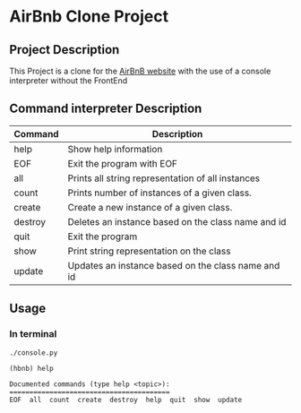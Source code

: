 # AirBnb Clone Project

## Project Description

This Project is a clone for the [AirBnB website](https://www.airbnb.com/) with the use of a console interpreter without the FrontEnd

## Command interpreter Description

|     Command        |       Description       |
| ----------------------  | ------------------------- |
| help   |   Show help information|
| EOF   |   Exit the program with EOF|
| all   |   Prints all string representation of all instances|
| count   |   Prints number of instances of a given class.|
| create   |   Create a new instance of a given class.|
| destroy   |   Deletes an instance based on the class name and id|
| quit   |   Exit the program|
| show   |   Print string representation on the class|
| update   |   Updates an instance based on the class name and id|

## Usage

### In terminal

`./console.py`

```text
(hbnb) help

Documented commands (type help <topic>):
========================================
EOF  all  count  create  destroy  help  quit  show  update
```
